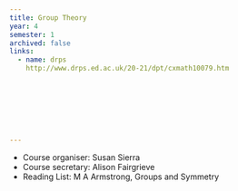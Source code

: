 ```yaml
---
title: Group Theory		
year: 4
semester: 1
archived: false
links:
  - name: drps
    http://www.drps.ed.ac.uk/20-21/dpt/cxmath10079.htm








---
```


- Course organiser: Susan Sierra
- Course secretary: Alison Fairgrieve
- Reading List: M A Armstrong, Groups and Symmetry
   